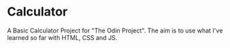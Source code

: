 # Calculator

A Basic Calculator Project for "The Odin Project". The aim is to use what I've learned so far with HTML, CSS and JS.  
